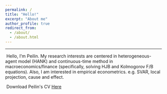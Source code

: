 ```yaml
---
permalink: /
title: "Hello!"
excerpt: "About me"
author_profile: true
redirect_from: 
  - /about/
  - /about.html
---
```

------

​	Hello, I'm Peilin. My research interests are centered in heterogeneous-agent model (HANK) and continuous-time method in macroeconomics/finance (specifically, solving HJB and Kolmogorov F/B equations). Also, I am interested in empirical econometrics. e.g. SVAR, local projection, cause and effect. 

​ Download Peilin's CV [Here](https://tteclinc.github.io/peilinyang//files/CV.pdf)

